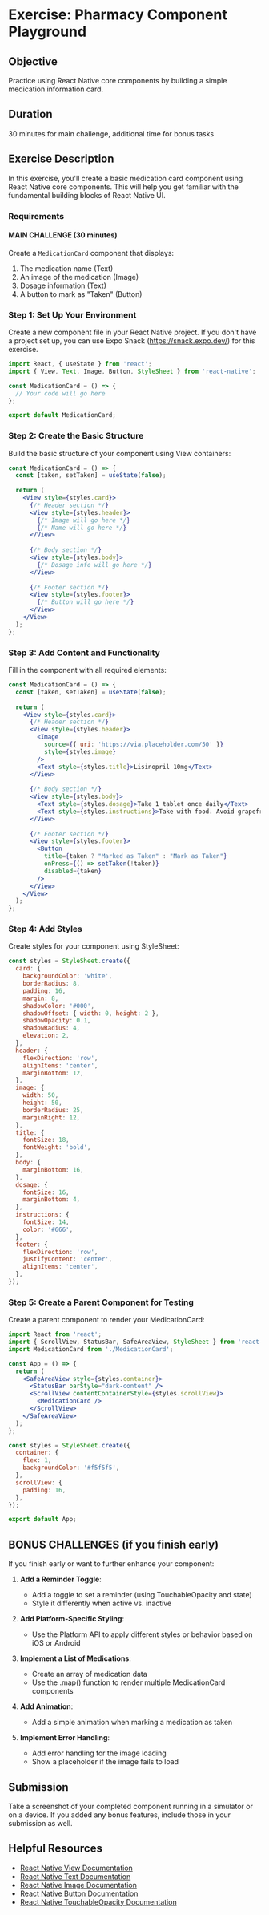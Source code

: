 # Exercise: Pharmacy Component Playground

## Objective
Practice using React Native core components by building a simple medication information card.

## Duration
30 minutes for main challenge, additional time for bonus tasks

## Exercise Description

In this exercise, you'll create a basic medication card component using React Native core components. This will help you get familiar with the fundamental building blocks of React Native UI.

### Requirements

#### MAIN CHALLENGE (30 minutes)
Create a `MedicationCard` component that displays:
1. The medication name (Text)
2. An image of the medication (Image)
3. Dosage information (Text)
4. A button to mark as "Taken" (Button)

### Step 1: Set Up Your Environment

Create a new component file in your React Native project. If you don't have a project set up, you can use Expo Snack (https://snack.expo.dev/) for this exercise.

```jsx
import React, { useState } from 'react';
import { View, Text, Image, Button, StyleSheet } from 'react-native';

const MedicationCard = () => {
  // Your code will go here
};

export default MedicationCard;
```

### Step 2: Create the Basic Structure

Build the basic structure of your component using View containers:

```jsx
const MedicationCard = () => {
  const [taken, setTaken] = useState(false);
  
  return (
    <View style={styles.card}>
      {/* Header section */}
      <View style={styles.header}>
        {/* Image will go here */}
        {/* Name will go here */}
      </View>
      
      {/* Body section */}
      <View style={styles.body}>
        {/* Dosage info will go here */}
      </View>
      
      {/* Footer section */}
      <View style={styles.footer}>
        {/* Button will go here */}
      </View>
    </View>
  );
};
```

### Step 3: Add Content and Functionality

Fill in the component with all required elements:

```jsx
const MedicationCard = () => {
  const [taken, setTaken] = useState(false);
  
  return (
    <View style={styles.card}>
      {/* Header section */}
      <View style={styles.header}>
        <Image 
          source={{ uri: 'https://via.placeholder.com/50' }} 
          style={styles.image} 
        />
        <Text style={styles.title}>Lisinopril 10mg</Text>
      </View>
      
      {/* Body section */}
      <View style={styles.body}>
        <Text style={styles.dosage}>Take 1 tablet once daily</Text>
        <Text style={styles.instructions}>Take with food. Avoid grapefruit.</Text>
      </View>
      
      {/* Footer section */}
      <View style={styles.footer}>
        <Button 
          title={taken ? "Marked as Taken" : "Mark as Taken"} 
          onPress={() => setTaken(!taken)} 
          disabled={taken}
        />
      </View>
    </View>
  );
};
```

### Step 4: Add Styles

Create styles for your component using StyleSheet:

```jsx
const styles = StyleSheet.create({
  card: {
    backgroundColor: 'white',
    borderRadius: 8,
    padding: 16,
    margin: 8,
    shadowColor: '#000',
    shadowOffset: { width: 0, height: 2 },
    shadowOpacity: 0.1,
    shadowRadius: 4,
    elevation: 2,
  },
  header: {
    flexDirection: 'row',
    alignItems: 'center',
    marginBottom: 12,
  },
  image: {
    width: 50,
    height: 50,
    borderRadius: 25,
    marginRight: 12,
  },
  title: {
    fontSize: 18,
    fontWeight: 'bold',
  },
  body: {
    marginBottom: 16,
  },
  dosage: {
    fontSize: 16,
    marginBottom: 4,
  },
  instructions: {
    fontSize: 14,
    color: '#666',
  },
  footer: {
    flexDirection: 'row',
    justifyContent: 'center',
    alignItems: 'center',
  },
});
```

### Step 5: Create a Parent Component for Testing

Create a parent component to render your MedicationCard:

```jsx
import React from 'react';
import { ScrollView, StatusBar, SafeAreaView, StyleSheet } from 'react-native';
import MedicationCard from './MedicationCard';

const App = () => {
  return (
    <SafeAreaView style={styles.container}>
      <StatusBar barStyle="dark-content" />
      <ScrollView contentContainerStyle={styles.scrollView}>
        <MedicationCard />
      </ScrollView>
    </SafeAreaView>
  );
};

const styles = StyleSheet.create({
  container: {
    flex: 1,
    backgroundColor: '#f5f5f5',
  },
  scrollView: {
    padding: 16,
  },
});

export default App;
```

## BONUS CHALLENGES (if you finish early)

If you finish early or want to further enhance your component:

1. **Add a Reminder Toggle**:
   - Add a toggle to set a reminder (using TouchableOpacity and state)
   - Style it differently when active vs. inactive

2. **Add Platform-Specific Styling**:
   - Use the Platform API to apply different styles or behavior based on iOS or Android

3. **Implement a List of Medications**:
   - Create an array of medication data
   - Use the .map() function to render multiple MedicationCard components

4. **Add Animation**:
   - Add a simple animation when marking a medication as taken

5. **Implement Error Handling**:
   - Add error handling for the image loading
   - Show a placeholder if the image fails to load

## Submission

Take a screenshot of your completed component running in a simulator or on a device. If you added any bonus features, include those in your submission as well.

## Helpful Resources

- [React Native View Documentation](https://reactnative.dev/docs/view)
- [React Native Text Documentation](https://reactnative.dev/docs/text)
- [React Native Image Documentation](https://reactnative.dev/docs/image)
- [React Native Button Documentation](https://reactnative.dev/docs/button)
- [React Native TouchableOpacity Documentation](https://reactnative.dev/docs/touchableopacity) 